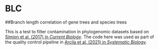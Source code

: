 # BLC

##Branch length correlation of gene trees and species trees

This is a test to filter contamination in phylogenomic datasets based on [Simion et al. (2017) in *Current Biology*](https://www.sciencedirect.com/science/article/pii/S0960982217301999). The code here was used as part of the quality control pipeline in [Arcila et al. (2021) in *Systematic Biology*](https://academic.oup.com/sysbio/article-abstract/70/6/1123/6204118).
